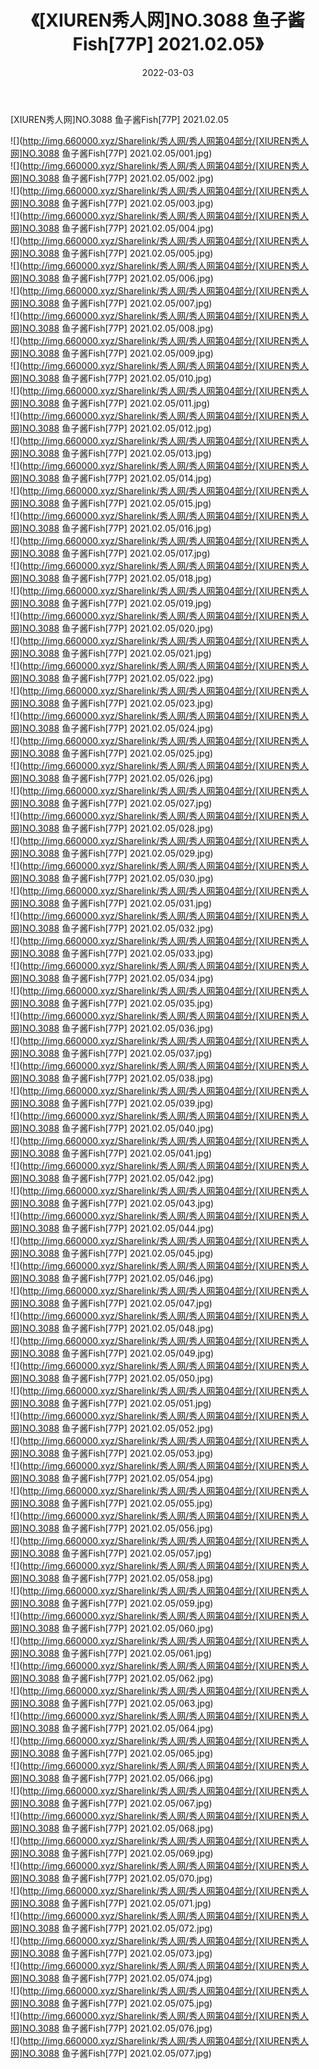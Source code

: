 ﻿---
layout: post
title:  《[XIUREN秀人网]NO.3088 鱼子酱Fish[77P] 2021.02.05》
date:   2022-03-03
img: http://img.660000.xyz/Sharelink/秀人网/秀人网第04部分/[XIUREN秀人网]NO.3088 鱼子酱Fish[77P] 2021.02.05/000.jpg
categories: [美女, 清纯, 唯美]
---

[XIUREN秀人网]NO.3088 鱼子酱Fish[77P] 2021.02.05

 ![](http://img.660000.xyz/Sharelink/秀人网/秀人网第04部分/[XIUREN秀人网]NO.3088 鱼子酱Fish[77P] 2021.02.05/001.jpg) <br>![](http://img.660000.xyz/Sharelink/秀人网/秀人网第04部分/[XIUREN秀人网]NO.3088 鱼子酱Fish[77P] 2021.02.05/002.jpg) <br>![](http://img.660000.xyz/Sharelink/秀人网/秀人网第04部分/[XIUREN秀人网]NO.3088 鱼子酱Fish[77P] 2021.02.05/003.jpg) <br>![](http://img.660000.xyz/Sharelink/秀人网/秀人网第04部分/[XIUREN秀人网]NO.3088 鱼子酱Fish[77P] 2021.02.05/004.jpg) <br>![](http://img.660000.xyz/Sharelink/秀人网/秀人网第04部分/[XIUREN秀人网]NO.3088 鱼子酱Fish[77P] 2021.02.05/005.jpg) <br>![](http://img.660000.xyz/Sharelink/秀人网/秀人网第04部分/[XIUREN秀人网]NO.3088 鱼子酱Fish[77P] 2021.02.05/006.jpg) <br>![](http://img.660000.xyz/Sharelink/秀人网/秀人网第04部分/[XIUREN秀人网]NO.3088 鱼子酱Fish[77P] 2021.02.05/007.jpg) <br>![](http://img.660000.xyz/Sharelink/秀人网/秀人网第04部分/[XIUREN秀人网]NO.3088 鱼子酱Fish[77P] 2021.02.05/008.jpg) <br>![](http://img.660000.xyz/Sharelink/秀人网/秀人网第04部分/[XIUREN秀人网]NO.3088 鱼子酱Fish[77P] 2021.02.05/009.jpg) <br>![](http://img.660000.xyz/Sharelink/秀人网/秀人网第04部分/[XIUREN秀人网]NO.3088 鱼子酱Fish[77P] 2021.02.05/010.jpg) <br>![](http://img.660000.xyz/Sharelink/秀人网/秀人网第04部分/[XIUREN秀人网]NO.3088 鱼子酱Fish[77P] 2021.02.05/011.jpg) <br>![](http://img.660000.xyz/Sharelink/秀人网/秀人网第04部分/[XIUREN秀人网]NO.3088 鱼子酱Fish[77P] 2021.02.05/012.jpg) <br>![](http://img.660000.xyz/Sharelink/秀人网/秀人网第04部分/[XIUREN秀人网]NO.3088 鱼子酱Fish[77P] 2021.02.05/013.jpg) <br>![](http://img.660000.xyz/Sharelink/秀人网/秀人网第04部分/[XIUREN秀人网]NO.3088 鱼子酱Fish[77P] 2021.02.05/014.jpg) <br>![](http://img.660000.xyz/Sharelink/秀人网/秀人网第04部分/[XIUREN秀人网]NO.3088 鱼子酱Fish[77P] 2021.02.05/015.jpg) <br>![](http://img.660000.xyz/Sharelink/秀人网/秀人网第04部分/[XIUREN秀人网]NO.3088 鱼子酱Fish[77P] 2021.02.05/016.jpg) <br>![](http://img.660000.xyz/Sharelink/秀人网/秀人网第04部分/[XIUREN秀人网]NO.3088 鱼子酱Fish[77P] 2021.02.05/017.jpg) <br>![](http://img.660000.xyz/Sharelink/秀人网/秀人网第04部分/[XIUREN秀人网]NO.3088 鱼子酱Fish[77P] 2021.02.05/018.jpg) <br>![](http://img.660000.xyz/Sharelink/秀人网/秀人网第04部分/[XIUREN秀人网]NO.3088 鱼子酱Fish[77P] 2021.02.05/019.jpg) <br>![](http://img.660000.xyz/Sharelink/秀人网/秀人网第04部分/[XIUREN秀人网]NO.3088 鱼子酱Fish[77P] 2021.02.05/020.jpg) <br>![](http://img.660000.xyz/Sharelink/秀人网/秀人网第04部分/[XIUREN秀人网]NO.3088 鱼子酱Fish[77P] 2021.02.05/021.jpg) <br>![](http://img.660000.xyz/Sharelink/秀人网/秀人网第04部分/[XIUREN秀人网]NO.3088 鱼子酱Fish[77P] 2021.02.05/022.jpg) <br>![](http://img.660000.xyz/Sharelink/秀人网/秀人网第04部分/[XIUREN秀人网]NO.3088 鱼子酱Fish[77P] 2021.02.05/023.jpg) <br>![](http://img.660000.xyz/Sharelink/秀人网/秀人网第04部分/[XIUREN秀人网]NO.3088 鱼子酱Fish[77P] 2021.02.05/024.jpg) <br>![](http://img.660000.xyz/Sharelink/秀人网/秀人网第04部分/[XIUREN秀人网]NO.3088 鱼子酱Fish[77P] 2021.02.05/025.jpg) <br>![](http://img.660000.xyz/Sharelink/秀人网/秀人网第04部分/[XIUREN秀人网]NO.3088 鱼子酱Fish[77P] 2021.02.05/026.jpg) <br>![](http://img.660000.xyz/Sharelink/秀人网/秀人网第04部分/[XIUREN秀人网]NO.3088 鱼子酱Fish[77P] 2021.02.05/027.jpg) <br>![](http://img.660000.xyz/Sharelink/秀人网/秀人网第04部分/[XIUREN秀人网]NO.3088 鱼子酱Fish[77P] 2021.02.05/028.jpg) <br>![](http://img.660000.xyz/Sharelink/秀人网/秀人网第04部分/[XIUREN秀人网]NO.3088 鱼子酱Fish[77P] 2021.02.05/029.jpg) <br>![](http://img.660000.xyz/Sharelink/秀人网/秀人网第04部分/[XIUREN秀人网]NO.3088 鱼子酱Fish[77P] 2021.02.05/030.jpg) <br>![](http://img.660000.xyz/Sharelink/秀人网/秀人网第04部分/[XIUREN秀人网]NO.3088 鱼子酱Fish[77P] 2021.02.05/031.jpg) <br>![](http://img.660000.xyz/Sharelink/秀人网/秀人网第04部分/[XIUREN秀人网]NO.3088 鱼子酱Fish[77P] 2021.02.05/032.jpg) <br>![](http://img.660000.xyz/Sharelink/秀人网/秀人网第04部分/[XIUREN秀人网]NO.3088 鱼子酱Fish[77P] 2021.02.05/033.jpg) <br>![](http://img.660000.xyz/Sharelink/秀人网/秀人网第04部分/[XIUREN秀人网]NO.3088 鱼子酱Fish[77P] 2021.02.05/034.jpg) <br>![](http://img.660000.xyz/Sharelink/秀人网/秀人网第04部分/[XIUREN秀人网]NO.3088 鱼子酱Fish[77P] 2021.02.05/035.jpg) <br>![](http://img.660000.xyz/Sharelink/秀人网/秀人网第04部分/[XIUREN秀人网]NO.3088 鱼子酱Fish[77P] 2021.02.05/036.jpg) <br>![](http://img.660000.xyz/Sharelink/秀人网/秀人网第04部分/[XIUREN秀人网]NO.3088 鱼子酱Fish[77P] 2021.02.05/037.jpg) <br>![](http://img.660000.xyz/Sharelink/秀人网/秀人网第04部分/[XIUREN秀人网]NO.3088 鱼子酱Fish[77P] 2021.02.05/038.jpg) <br>![](http://img.660000.xyz/Sharelink/秀人网/秀人网第04部分/[XIUREN秀人网]NO.3088 鱼子酱Fish[77P] 2021.02.05/039.jpg) <br>![](http://img.660000.xyz/Sharelink/秀人网/秀人网第04部分/[XIUREN秀人网]NO.3088 鱼子酱Fish[77P] 2021.02.05/040.jpg) <br>![](http://img.660000.xyz/Sharelink/秀人网/秀人网第04部分/[XIUREN秀人网]NO.3088 鱼子酱Fish[77P] 2021.02.05/041.jpg) <br>![](http://img.660000.xyz/Sharelink/秀人网/秀人网第04部分/[XIUREN秀人网]NO.3088 鱼子酱Fish[77P] 2021.02.05/042.jpg) <br>![](http://img.660000.xyz/Sharelink/秀人网/秀人网第04部分/[XIUREN秀人网]NO.3088 鱼子酱Fish[77P] 2021.02.05/043.jpg) <br>![](http://img.660000.xyz/Sharelink/秀人网/秀人网第04部分/[XIUREN秀人网]NO.3088 鱼子酱Fish[77P] 2021.02.05/044.jpg) <br>![](http://img.660000.xyz/Sharelink/秀人网/秀人网第04部分/[XIUREN秀人网]NO.3088 鱼子酱Fish[77P] 2021.02.05/045.jpg) <br>![](http://img.660000.xyz/Sharelink/秀人网/秀人网第04部分/[XIUREN秀人网]NO.3088 鱼子酱Fish[77P] 2021.02.05/046.jpg) <br>![](http://img.660000.xyz/Sharelink/秀人网/秀人网第04部分/[XIUREN秀人网]NO.3088 鱼子酱Fish[77P] 2021.02.05/047.jpg) <br>![](http://img.660000.xyz/Sharelink/秀人网/秀人网第04部分/[XIUREN秀人网]NO.3088 鱼子酱Fish[77P] 2021.02.05/048.jpg) <br>![](http://img.660000.xyz/Sharelink/秀人网/秀人网第04部分/[XIUREN秀人网]NO.3088 鱼子酱Fish[77P] 2021.02.05/049.jpg) <br>![](http://img.660000.xyz/Sharelink/秀人网/秀人网第04部分/[XIUREN秀人网]NO.3088 鱼子酱Fish[77P] 2021.02.05/050.jpg) <br>![](http://img.660000.xyz/Sharelink/秀人网/秀人网第04部分/[XIUREN秀人网]NO.3088 鱼子酱Fish[77P] 2021.02.05/051.jpg) <br>![](http://img.660000.xyz/Sharelink/秀人网/秀人网第04部分/[XIUREN秀人网]NO.3088 鱼子酱Fish[77P] 2021.02.05/052.jpg) <br>![](http://img.660000.xyz/Sharelink/秀人网/秀人网第04部分/[XIUREN秀人网]NO.3088 鱼子酱Fish[77P] 2021.02.05/053.jpg) <br>![](http://img.660000.xyz/Sharelink/秀人网/秀人网第04部分/[XIUREN秀人网]NO.3088 鱼子酱Fish[77P] 2021.02.05/054.jpg) <br>![](http://img.660000.xyz/Sharelink/秀人网/秀人网第04部分/[XIUREN秀人网]NO.3088 鱼子酱Fish[77P] 2021.02.05/055.jpg) <br>![](http://img.660000.xyz/Sharelink/秀人网/秀人网第04部分/[XIUREN秀人网]NO.3088 鱼子酱Fish[77P] 2021.02.05/056.jpg) <br>![](http://img.660000.xyz/Sharelink/秀人网/秀人网第04部分/[XIUREN秀人网]NO.3088 鱼子酱Fish[77P] 2021.02.05/057.jpg) <br>![](http://img.660000.xyz/Sharelink/秀人网/秀人网第04部分/[XIUREN秀人网]NO.3088 鱼子酱Fish[77P] 2021.02.05/058.jpg) <br>![](http://img.660000.xyz/Sharelink/秀人网/秀人网第04部分/[XIUREN秀人网]NO.3088 鱼子酱Fish[77P] 2021.02.05/059.jpg) <br>![](http://img.660000.xyz/Sharelink/秀人网/秀人网第04部分/[XIUREN秀人网]NO.3088 鱼子酱Fish[77P] 2021.02.05/060.jpg) <br>![](http://img.660000.xyz/Sharelink/秀人网/秀人网第04部分/[XIUREN秀人网]NO.3088 鱼子酱Fish[77P] 2021.02.05/061.jpg) <br>![](http://img.660000.xyz/Sharelink/秀人网/秀人网第04部分/[XIUREN秀人网]NO.3088 鱼子酱Fish[77P] 2021.02.05/062.jpg) <br>![](http://img.660000.xyz/Sharelink/秀人网/秀人网第04部分/[XIUREN秀人网]NO.3088 鱼子酱Fish[77P] 2021.02.05/063.jpg) <br>![](http://img.660000.xyz/Sharelink/秀人网/秀人网第04部分/[XIUREN秀人网]NO.3088 鱼子酱Fish[77P] 2021.02.05/064.jpg) <br>![](http://img.660000.xyz/Sharelink/秀人网/秀人网第04部分/[XIUREN秀人网]NO.3088 鱼子酱Fish[77P] 2021.02.05/065.jpg) <br>![](http://img.660000.xyz/Sharelink/秀人网/秀人网第04部分/[XIUREN秀人网]NO.3088 鱼子酱Fish[77P] 2021.02.05/066.jpg) <br>![](http://img.660000.xyz/Sharelink/秀人网/秀人网第04部分/[XIUREN秀人网]NO.3088 鱼子酱Fish[77P] 2021.02.05/067.jpg) <br>![](http://img.660000.xyz/Sharelink/秀人网/秀人网第04部分/[XIUREN秀人网]NO.3088 鱼子酱Fish[77P] 2021.02.05/068.jpg) <br>![](http://img.660000.xyz/Sharelink/秀人网/秀人网第04部分/[XIUREN秀人网]NO.3088 鱼子酱Fish[77P] 2021.02.05/069.jpg) <br>![](http://img.660000.xyz/Sharelink/秀人网/秀人网第04部分/[XIUREN秀人网]NO.3088 鱼子酱Fish[77P] 2021.02.05/070.jpg) <br>![](http://img.660000.xyz/Sharelink/秀人网/秀人网第04部分/[XIUREN秀人网]NO.3088 鱼子酱Fish[77P] 2021.02.05/071.jpg) <br>![](http://img.660000.xyz/Sharelink/秀人网/秀人网第04部分/[XIUREN秀人网]NO.3088 鱼子酱Fish[77P] 2021.02.05/072.jpg) <br>![](http://img.660000.xyz/Sharelink/秀人网/秀人网第04部分/[XIUREN秀人网]NO.3088 鱼子酱Fish[77P] 2021.02.05/073.jpg) <br>![](http://img.660000.xyz/Sharelink/秀人网/秀人网第04部分/[XIUREN秀人网]NO.3088 鱼子酱Fish[77P] 2021.02.05/074.jpg) <br>![](http://img.660000.xyz/Sharelink/秀人网/秀人网第04部分/[XIUREN秀人网]NO.3088 鱼子酱Fish[77P] 2021.02.05/075.jpg) <br>![](http://img.660000.xyz/Sharelink/秀人网/秀人网第04部分/[XIUREN秀人网]NO.3088 鱼子酱Fish[77P] 2021.02.05/076.jpg) <br>![](http://img.660000.xyz/Sharelink/秀人网/秀人网第04部分/[XIUREN秀人网]NO.3088 鱼子酱Fish[77P] 2021.02.05/077.jpg) <br>